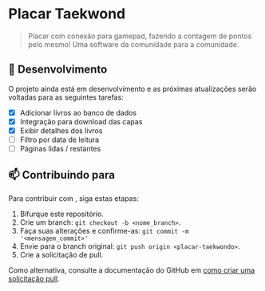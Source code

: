 # Placar Taekwond

> Placar com conexão para gamepad, fazendo a contagem de pontos pelo mesmo!
> Uma software da comunidade para a comunidade.

## 📌 Desenvolvimento

O projeto ainda está em desenvolvimento e as próximas atualizações serão voltadas para as seguintes tarefas:

- [x] Adicionar livros ao banco de dados
- [x] Integração para download das capas
- [x] Exibir detalhes dos livros
- [ ] Filtro por data de leitura
- [ ] Páginas lidas / restantes

## 📫 Contribuindo para <placar-taekwondo>

Para contribuir com <placar-taekwondo>, siga estas etapas:

1. Bifurque este repositório.
2. Crie um branch: `git checkout -b <nome_branch>`.
3. Faça suas alterações e confirme-as: `git commit -m '<mensagem_commit>'`
4. Envie para o branch original: `git push origin <placar-taekwondo>`.
5. Crie a solicitação de pull.

Como alternativa, consulte a documentação do GitHub em [como criar uma solicitação pull](https://help.github.com/en/github/collaborating-with-issues-and-pull-requests/creating-a-pull-request).